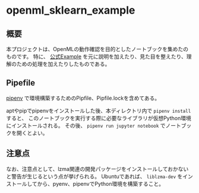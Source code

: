 # openml_sklearn_example

## 概要

本プロジェクトは、OpenMLの動作確認を目的としたノートブックを集めたのものです。
特に、 [公式Example] を元に説明を加えたり、見た目を整えたり、理解のための処理を加えたりしたものである。

[公式Example]: https://openml.github.io/openml-python/develop/examples/index.html

## Pipefile

[pipenv] で環境構築するためのPipfile、Pipfile.lockを含めてある。

[pipenv]: https://pipenv.kennethreitz.org/en/latest/

aptやpipでpipenvをインストールした後、本ディレクトリ内で `pipenv install` すると、
このノートブックを実行する際に必要なライブラリが仮想Python環境にインストールされる。
その後、 `pipenv run jupyter notebook` でノートブックを開くとよい。

## 注意点

なお、注意点として、lzma関連の開発パッケージをインストールしておかないと警告が生じるという点が挙げられる。
Ubuntuであれば、 `liblzma-dev` をインストールしてから、pyenv、pipenvでPython環境を構築すること。

<!-- vim: set tw=0 ts=4 sw=4 number: -->
